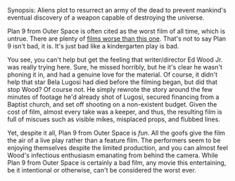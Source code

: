 Synopsis: Aliens plot to resurrect an army of the dead to prevent mankind's eventual discovery of a weapon capable of destroying the universe.

Plan 9 from Outer Space is often cited as the worst film of all time, which is untrue. There are plenty of <a href="/browse/reviews/by-grade/#F">films worse than this one</a>. That's not to say Plan 9 isn't bad, it is. It's just bad like a kindergarten play is bad. 

You see, you can't help but get the feeling that writer/director Ed Wood Jr. was really trying here. Sure, he missed horribly, but he it's clear he wasn't phoning it in, and had a genuine love for the material. Of course, it didn't help that star Bela Lugosi had died before the filming began, but did that stop Wood? Of course not. He simply rewrote the story around the few minutes of footage he'd already shot of Lugosi, secured financing from a Baptist church, and set off shooting on a non-existent budget. Given the cost of film, almost every take was a keeper, and thus, the resulting film is full of miscues such as visible mikes, misplaced props, and flubbed lines. 

Yet, despite it all, Plan 9 from Outer Space is <em>fun</em>. All the goofs give the film the air of a live play rather than a feature film. The performers seem to be enjoying themselves despite the limited production, and you can almost feel Wood's infectious enthusiasm emanating from behind the camera. While Plan 9 from Outer Space is certainly a bad film, any movie this entertaining, be it intentional or otherwise, can't be considered the worst ever.

